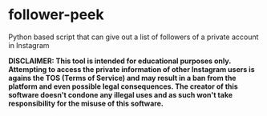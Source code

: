 # follower-peek
Python based script that can give out a list of followers of a private account in Instagram

**DISCLAIMER: This tool is intended for educational purposes only. Attempting to access the private information of other Instagram users is agains the TOS (Terms of Service) and may result in a ban from the platform and even possible legal consequences. The creator of this software doesn't condone any illegal uses and as such won't take responsibility for the misuse of this software.**
